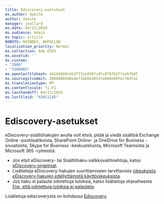 ```yaml
---
title: Ediscovery-asetukset
ms.author: daeite
author: daeite
manager: joallard
ms.date: 04/21/2020
ms.audience: Admin
ms.topic: article
ROBOTS: NOINDEX, NOFOLLOW
localization_priority: Normal
ms.collection: Adm_O365
ms.assetid: ''
ms.custom:
- "2006"
- "3200003"
ms.openlocfilehash: 4419dd8dcd13f711e9307c8fc870762ffce57b8f
ms.sourcegitcommit: 286000b588adef1bbbb28337a9d9e087ec783fa2
ms.translationtype: MT
ms.contentlocale: fi-FI
ms.lasthandoff: 04/27/2020
ms.locfileid: "43911145"
---
```

# <a name="ediscovery-settings"></a>Ediscovery-asetukset

eDiscovery-sisältöhakujen avulla voit etsiä, pitää ja viedä sisältöä Exchange Online -postilaatikoista, SharePoint Online- ja OneDrive for Business -sivustoista, Skype for Business -keskusteluista, Microsoft Teamsista ja Microsoft 365 -ryhmistä.

- Jos etsit eDiscovery- tai Sisältöhaku-valikkovaihtoehtoja, katso [eDiscovery-ongelmat](https://docs.microsoft.com/alchemyinsights/ediscovery-issues).
- Lisätietoja eDiscovery-hakujen suorittamiseen tarvittavista [oikeuksista eDiscovery-hakujen edellyttämistä käyttöoikeuksista](https://docs.microsoft.com/alchemyinsights/permissions-required-for-ediscovery-searches).
- Jos haku ei palauta odotettuja tuloksia, katso lisätietoja ohjeaiheesta [Etsi, että odotettuja tuloksia ei palauteta](https://docs.microsoft.com/alchemyinsights/search-not-returning-expected-results).

Lisätietoja ediscoverysta on kohdassa [Ediscovery](https://docs.microsoft.com/office365/securitycompliance/ediscovery).
